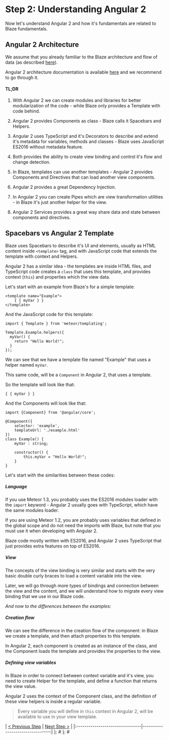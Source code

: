 [{]: <region> (header)
# Step 2: Understanding Angular 2
[}]: #
[{]: <region> (body)

Now let's understand Angular 2 and how it's fundamentals are related to Blaze fundamentals.

## Angular 2 Architecture

We assume that you already familiar to the Blaze architecture and flow of data (as described [here](http://guide.meteor.com/blaze.html#understanding-blaze)).

Angular 2 architecture documentation is available [here](https://angular.io/docs/ts/latest/guide/architecture.html) and we recommend to go through it.

#### TL;DR

1. With Angular 2 we can create modules and libraries for better modularization of the code - while Blaze only provides a Template with code behind.

2. Angular 2 provides Components as class - Blaze calls it Spacebars and Helpers.

3. Angular 2 uses TypeScript and it's Decorators to describe and extend it's metadata for variables, methods and classes - Blaze uses JavaScript ES2016 without metadata feature.

4. Both provides the ability to create view binding and control it's flow and change detection.

5. In Blaze, templates can use another templates - Angular 2 provides Components and Directives that can load another view components.

6. Angular 2 provides a great Dependency Injection.

7. In Angular 2 you can create Pipes which are view transformation utilities - in Blaze it's just another helper for the view.

8. Angular 2 Services provides a great way share data and state between components and directives.

## Spacebars vs Angular 2 Template

Blaze uses Spacebars to describe it's UI and elements, usually as HTML content inside `<template>` tag, and with JavaScript code that extends the template with context and Helpers.

Angular 2 has a similar idea - the templates are inside HTML files, and TypeScript code creates a `class` that uses this template, and provides context (`this`) and properties which the view data.

Let's start with an example from Blaze's for a simple template:

    <template name="Example">
        { { myVar } }
    </template>

And the JavaScript code for this template:

    import { Template } from 'meteor/templating';

    Template.Example.helpers({
      myVar() {
        return "Hello World!";
      }
    });

We can see that we have a template file named "Example" that uses a helper named `myVar`.

This same code, will be a `Component` in Angular 2, that uses a template.

So the template will look like that:

    { { myVar } }

And the Components will look like that:

    import {Component} from '@angular/core';

    @Component({
        selector: 'example',
        templateUrl: './example.html'
    })
    class Example() {
        myVar : string;

        constructor() {
            this.myVar = "Hello World!";
        }
    }

Let's start with the similarities between these codes:

##### Language

If you use Meteor 1.3, you probably uses the ES2016 modules loader with the `import` keyword - Angular 2 usually goes with TypeScript, which have the same modules loader.

If you are using Meteor 1.2, you are probably uses variables that defined in the global scope and do not need the imports with Blaze, but note that you must use it when developing with Angular 2.

Blaze code mostly written with ES2016, and Angular 2 uses TypeScript that just provides extra features on top of ES2016.

##### View

The concepts of the view binding is very similar and starts with the very basic double curly braces to load a content variable into the view.

Later, we will go through more types of bindings and connection between the view and the content, and we will understand how to migrate every view binding that we use in our Blaze code.



*And now to the differences between the examples:*

##### Creation flow

We can see the difference in the creation flow of the component: in Blaze we create a template, and then attach properties to this template.

In Angular 2, each component is created as an instance of the class, and the Component loads the template and provides the properties to the view.

##### Defining view variables

In Blaze in order to connect between context variable and it's view, you need to create Helper for the template, and define a function that returns the view value.

Angular 2 uses the context of the Component class, and the definition of these view helpers is inside a regular variable.

> Every variable you will define in `this` context in Angular 2, will be available to use in your view template.

[}]: #
[{]: <region> (footer)
[{]: <helper> (nav_step)
| [< Previous Step](step1.md) | [Next Step >](step3.md) |
|:--------------------------------|--------------------------------:|
[}]: #
[}]: #